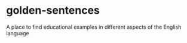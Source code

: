 # golden-sentences
A place to find educational examples in different aspects of the English language
